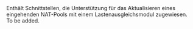 <Namespace Name="Microsoft.Azure.Management.Network.Fluent.LoadBalancerInboundNatPool.Update">
  <Docs>
    <summary>Enthält Schnittstellen, die Unterstützung für das Aktualisieren eines eingehenden NAT-Pools mit einem Lastenausgleichsmodul zugewiesen.</summary> 
    <remarks>To be added.</remarks>
  </Docs>
</Namespace>
